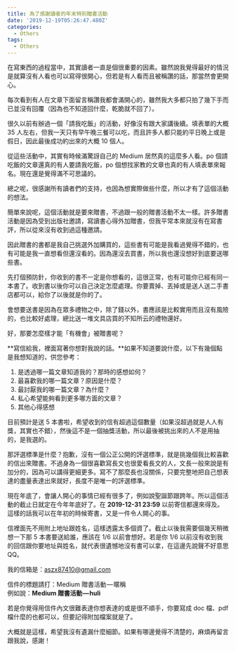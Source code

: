 ```yaml
---
title: 為了感謝讀者的年末特別贈書活動
date: '2019-12-19T05:26:47.480Z'
categories:
  - Others
tags:
  - Others
---
```


在寫東西的過程當中，其實讀者一直是個很重要的因素。雖然說我覺得最好的情況是就算沒有人看也可以寫得很開心，但若是有人看而且被稱讚的話，那當然會更開心。

每次看到有人在文章下面留言稱讚我都會滿開心的，雖然我大多都只拍了幾下手而已並沒有回覆（因為也不知道回什麼，乾脆就不回了）。

很久以前有辦過一個「請我吃飯」的活動，好像沒有跟大家講後續。填表單的大概 35 人左右，但我一天只有早午晚三餐可以吃，而且許多人都只能約平日晚上或是假日，因此最後成功約出來的大概 10 個人。

從這些活動中，其實有時候滿驚訝自己的 Medium 居然真的這麼多人看。po 個請吃飯的文章還真的有人要請我吃飯，po 個想找家教的文章也真的有人填表單來報名。現在還是覺得滿不可思議的。

總之呢，很感謝所有讀者們的支持，也因為想實際做些什麼，所以才有了這個活動的想法。

簡單來說呢，這個活動就是要來贈書，不過跟一般的贈書活動不太一樣。許多贈書活動是因為受到出版社邀請，寫讀書心得外加贈書，但我平常本來就沒有在寫書評，所以從來沒有收到過這種邀請。

因此贈書的書都是我自己挑選外加購買的，這些書有可能是我看過覺得不錯的，也有可能是我一直想看但還沒看的。因為還沒去買書，所以我也還沒想好到底要送哪些書。

先打個預防針，你收到的書不一定是你想看的，這很正常，也有可能你已經有同一本書了。收到書以後你可以自己決定怎麼處理。你要賣掉、丟掉或是送人送二手書店都可以，給你了以後就是你的了。

會想要送書是因為在眾多禮物之中，除了錢以外，書應該是比較實用而且沒有風險的，也比較好處理，總比送一堆文具店買的不知所云的禮物還好。

好，那要怎麼樣才能「有機會」被贈書呢？

**寫信給我，裡面寫著你想對我說的話。**如果不知道要說什麼，以下有幾個點是我想知道的，供您參考：

1.  是透過哪一篇文章知道我的？那時的感想如何？
2.  最喜歡我的哪一篇文章？原因是什麼？
3.  最討厭我的哪一篇文章？為什麼？
4.  私心希望能夠看到更多哪方面的文章？
5.  其他心得感想

目前預計是送 5 本書啦，希望收到的信有超過這個數量（如果沒超過就是人人有獎，其實也不錯），然後這不是一個抽獎活動，所以最後被挑出來的人不是用抽的，是我選的。

那評選標準是什麼？抱歉，沒有一個公正公開的評選標準，就是挑幾個我比較喜歡的信出來贈書。不過身為一個很喜歡寫長文也很愛看長文的人，文長一般來說是有加分的，因為可以講得更細更多。寫不了那麼長也沒關係，只要完整地把自己想表達的盡量表達出來就好，長度不是唯一的評選標準。

現在年底了，會讓人開心的事情已經有很多了，例如說聖誕節跟跨年。所以這個活動的截止日就定在今年年底好了。在 **2019-12-31 23:59** 以前寄信都還來得及。這樣的話我可以在年初的時候寄書，又是一件令人開心的事。

信裡面先不用附上地址跟姓名，這樣透露太多個資了。截止以後我需要個幾天稍微想一下那 5 本書要送給誰，應該在 1/6 以前會想好。若是你 1/6 以前沒有收到我的回信跟你要地址與姓名，就代表很遺憾地沒有書可以拿，在這邊先說聲不好意思 QQ。

我的信箱是：aszx87410@gmail.com

信件的標題請打：Medium 贈書活動 — 暱稱  
例如說：**Medium 贈書活動 — huli**

若是你覺得用信件內文很難表達你想表達的或是很不順手，你要寫成 doc 檔、pdf 檔什麼的也都可以，但要記得附加檔案就是了。

大概就是這樣，希望我沒有遺漏什麼細節。如果有哪邊覺得不清楚的，麻煩再留言跟我說，感謝！
